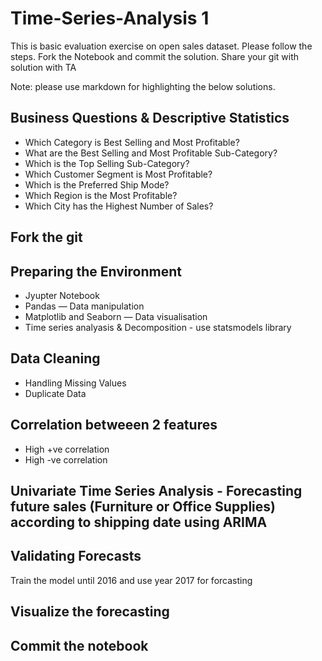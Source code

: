 # Time-Series-Analysis 1
This is basic evaluation exercise on open sales dataset. Please follow the steps. Fork the Notebook and commit the solution. Share your git with solution with TA

Note: please use markdown for highlighting the below solutions.

## Business Questions & Descriptive Statistics 
- Which Category is Best Selling and Most Profitable?
- What are the Best Selling and Most Profitable Sub-Category?
- Which is the Top Selling Sub-Category?
- Which Customer Segment is Most Profitable?
- Which is the Preferred Ship Mode?
- Which Region is the Most Profitable?
- Which City has the Highest Number of Sales?

## Fork the git

## Preparing the Environment
- Jyupter Notebook
- Pandas — Data manipulation
- Matplotlib and Seaborn — Data visualisation
- Time series analyasis & Decomposition - use statsmodels library

## Data Cleaning
- Handling Missing Values
- Duplicate Data

## Correlation betweeen 2 features
- High +ve correlation
- High -ve correlation

## Univariate Time Series Analysis - Forecasting future sales (Furniture or Office Supplies) according to shipping date using ARIMA

## Validating Forecasts
Train the model until 2016 and use year 2017 for forcasting

## Visualize the forecasting

## Commit the notebook


